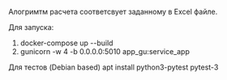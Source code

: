 Алогримтм расчета соответсвует заданному в Excel файле.

Для запуска:
1. docker-compose up --build
2. gunicorn -w 4 -b 0.0.0.0:5010 app_gu:service_app

Для тестов (Debian based)
apt install python3-pytest
pytest-3
